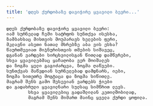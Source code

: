 ```yaml
---
title: 'დღეს ქურდობაზე დავიჭირე ყვავილი ბევრი...'
---
```


    დღეს ქურდობაზე დავიჭირე ყვავილი ბევრი:
    იამ სურნელად ჩემი სატრფოს სუნთქვა ისესხა,
    ზამბახსაც მისთვის მოუპარავს ხელების ფერი,
    მკლავნი ასეთი ნათალ მხრებზე აბა ვის ესხა?
    წაურთმევიათ მიჯნურისთვის თმების სიშავეც,
    დგანან ვარდები სირცხვილისგან წითლად დამწვრები,
    სხვა ყვავილებმაც ყაჩაღობა ვერ მოიშალეს
    და ზოგმა ყელი გაგიძარცვა, ზოგმა ღაწვები.
    სუნთქვას მაწვდიან სურნელებად დამდნარს, იები,
    ზოგმა სითეთრე მოგტაცა და ზოგმა სიწითლე.
    მაგრამ შენს გამო შესევიან ვარდებს ჭიები
    და გადახრული ყვავილნარი სულსაც სიმწრით ლევს.
            სხვა ყვავილებიც გადაშლილან კეთილშობილად,
            მაგრამ შენს მიმართ მაინც ყველა ქურდი ყოფილა.
